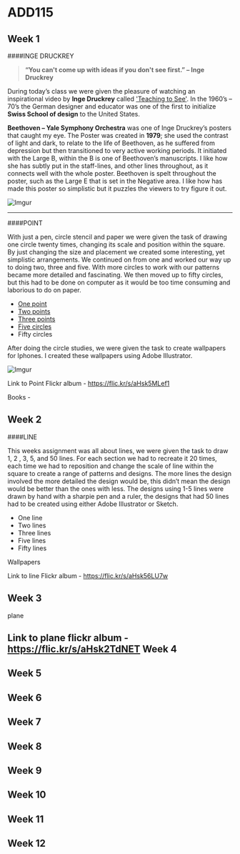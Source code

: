 ADD115
======


Week 1
-------

####INGE DRUCKREY

>**“You can't come up with ideas if you don't see first.” – Inge Druckrey**

During today’s class we were given the pleasure of watching an inspirational video by **Inge Druckrey** called ['Teaching to See'](https://www.youtube.com/watch?v=ldSkPqZKBl0). In the 1960’s – 70’s the German designer and educator was one of the first to initialize **Swiss School of design** to the United States.

**Beethoven – Yale Symphony Orchestra** was one of Inge Druckrey’s posters that caught my eye. The Poster was created in **1979**; she used the contrast of light and dark, to relate to the life of Beethoven, as he suffered from depression but then transitioned to very active working periods. It initiated with the Large B, within the B is one of Beethoven’s manuscripts. I like how she has subtly put in the staff-lines, and other lines throughout, as it connects well with the whole poster. Beethoven is spelt throughout the poster, such as the Large E that is set in the Negative area. I like how has made this poster so simplistic but it puzzles the viewers to try figure it out.

![Imgur](http://i.imgur.com/9E8oWtO.jpg)

****
####POINT

With just a pen, circle stencil and paper we were given the task of drawing one circle twenty times, changing its scale and position within the square. By just changing the size and placement we created some interesting, yet simplistic arrangements. We continued on from one and worked our way up to doing two, three and five. With more circles to work with our patterns became more detailed and fascinating. We then moved up to fifty circles, but this had to be done on computer as it would be too time consuming and laborious to do on paper.

-	[One point](https://flic.kr/p/prYNpq)
-	[Two points](https://flic.kr/p/ps2rpA)
-	[Three points](https://flic.kr/p/prWjvK)
-	[Five circles](https://flic.kr/p/prWjsZ)
-	Fifty circles

After doing the circle studies, we were given the task to create wallpapers for Iphones. I created these wallpapers using Adobe Illustrator.

![Imgur](http://i.imgur.com/fRUxasz.jpg)

Link to Point Flickr album - https://flic.kr/s/aHsk5MLef1

Books -


Week 2
-------

####LINE

This weeks assignment was all about lines, we were given the task to draw 1, 2 , 3, 5, and 50 lines. For each section we had to recreate it 20 times, each time we had to reposition and change the scale of line within the square to create a range of patterns and designs. The more lines the design involved the more detailed the design would be, this didn’t mean the design would be better than the ones with less.  The designs using 1-5 lines were drawn by hand with a sharpie pen and a ruler, the designs that had 50 lines had to be created using either Adobe Illustrator or Sketch.

-	One line
-	Two lines
-	Three lines
-	Five lines
-	Fifty lines

Wallpapers

Link to line Flickr album - https://flic.kr/s/aHsk56LU7w

Week 3
-------


plane

Link to plane flickr album - https://flic.kr/s/aHsk2TdNET
Week 4
-------

Week 5
-------

Week 6
-------

Week 7
-------

Week 8
-------

Week 9
-------

Week 10
-------

Week 11
-------

Week 12
-------
